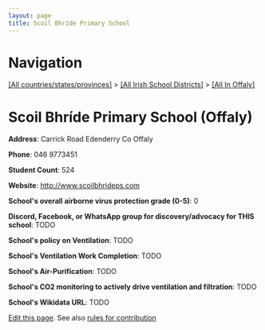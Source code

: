 ```yaml
---
layout: page
title: Scoil Bhríde Primary School
---
```

# Navigation

[[All countries/states/provinces]](../../..) > [[All Irish School Districts]](../..) > [[All In Offaly]](..)

# Scoil Bhríde Primary School (Offaly)

**Address**: Carrick Road Edenderry Co Offaly

**Phone**: 046 9773451

**Student Count**: 524

**Website**: <http://www.scoilbhrideps.com>

**School's overall airborne virus protection grade (0-5)**: 0

**Discord, Facebook, or WhatsApp group for discovery/advocacy for THIS school**: TODO

**School's policy on Ventilation**: TODO

**School's Ventilation Work Completion**: TODO

**School's Air-Purification**: TODO

**School's CO2 monitoring to actively drive ventilation and filtration**: TODO

**School's Wikidata URL**: TODO


[Edit this page](https://github.com/ventilate-schools/Ireland/edit/main/./Offaly/Scoil_Bhríde_Primary_School.md). See also [rules for contribution](../../../contribution-rules/)